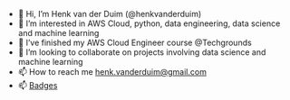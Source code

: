 - 👋 Hi, I’m Henk van der Duim (@henkvanderduim)
- 👀 I’m interested in AWS Cloud, python, data engineering, data science and machine learning
- 🌱 I’ve finished my AWS Cloud Engineer course @Techgrounds
- 💞️ I’m looking to collaborate on projects involving data science and machine learning
- 📫 How to reach me henk.vanderduim@gmail.com
- 📫 [Badges](https://www.credly.com/users/henk-van-der-duim/badges)

<!---
henkvanderduim/henkvanderduim is a ✨ special ✨ repository because its `README.md` (this file) appears on your GitHub profile.
You can click the Preview link to take a look at your changes.
--->
